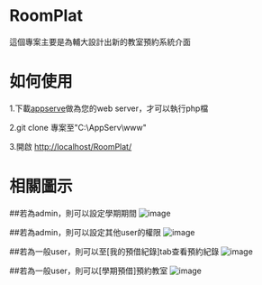 # RoomPlat
這個專案主要是為輔大設計出新的教室預約系統介面

# 如何使用
1.下載[appserve](https://www.appserv.org/en/download/)做為您的web server，才可以執行php檔

2.git clone 專案至"C:\AppServ\www"

3.開啟 [http://localhost/RoomPlat/](http://localhost/RoomPlat/)


# 相關圖示

##若為admin，則可以設定學期期間
![image](https://github.com/tina94happy/RoomPlat/blob/main/demo_images/setting.png)

##若為admin，則可以設定其他user的權限
![image](https://github.com/tina94happy/RoomPlat/blob/main/demo_images/authorize.png)

##若為一般user，則可以至[我的預借紀錄]tab查看預約紀錄
![image](https://github.com/tina94happy/RoomPlat/blob/main/demo_images/record.png)

##若為一般user，則可以[學期預借]預約教室
![image](https://github.com/tina94happy/RoomPlat/blob/main/demo_images/semester.png)
